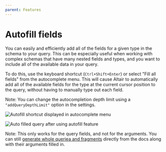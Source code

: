 ```yaml
---
parent: Features
---
```


# Autofill fields

You can easily and efficiently add all of the fields for a given type in the schema to your query. This can be especially useful when working with complex schemas that have many nested fields and types, and you want to include all of the available data in your query.

To do this, use the keyboard shortcut (`Ctrl+Shift+Enter`) or select "Fill all fields" from the autocomplete menu. This will cause Altair to automatically add all of the available fields for the type at the current cursor position to the query, without having to manually type out each field.

Note: You can change the autocompletion depth limit using a `"addQueryDepthLimit"` option in the settings.

![Autofill shortcut displayed in autocomplete menu](/assets/img/docs/start-autofill.png)

![Auto filled query after using autofill feature](/assets/img/docs/autofill-complete.png)

Note: This only works for the query fields, and not for the arguments. You can still [generate whole queriea and fragments](/docs/features/add-queries-and-fragments) directly from the docs along with their arguments filled in.

